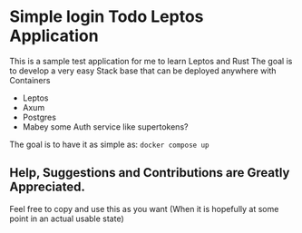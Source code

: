 # Simple login Todo Leptos Application

This is a sample test application for me to learn Leptos and Rust
The goal is to develop a very easy Stack base that can be deployed anywhere with Containers
- Leptos
- Axum
- Postgres
- Mabey some Auth service like supertokens?

The goal is to have it as simple as:
`docker compose up`

## Help, Suggestions and Contributions are Greatly Appreciated.

Feel free to copy and use this as you want
(When it is hopefully at some point in an actual usable state)
